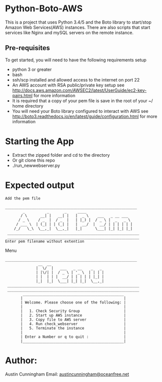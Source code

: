 # Python-Boto-AWS

This is a project that uses Python 3.4/5 and the Boto library to start/stop Amazon Web Services(AWS) instances. 
There are also scripts that start services like Nginx and mySQL servers on the remote instance.

## Pre-requisites

To get started, you will need to have the following requirements setup

- python 3 or greater
- bash
- ssh/scp installed and allowed access to the internet on port 22
- An AWS account with RSA public/private key setup see http://docs.aws.amazon.com/AWSEC2/latest/UserGuide/ec2-key-pairs.html for more information
- It is required that a copy of your pem file is save in the root of your ~/ home directory
- You will need your Boto library configured to interact with AWS see http://boto3.readthedocs.io/en/latest/guide/configuration.html for more information

# Starting the App
- Extract the zipped folder and cd to the directory
- Or git clone this repo
- ./run_newwebserver.py

# Expected output
````
Add the pem file

____________________________________________________________ 
        _          _       _     ____               
       / \      __| |   __| |   |  _ \    ___   _ __ ___      
      / _ \    / _  |  / _  |   | |_) |  / _ \ |  _   _ \       
     / ___ \  | (_| | | (_| |   |  __/  |  __/ | | | | | |           
    /_/   \_\  \__,_|  \__,_|   |_|      \___| |_| |_| |_|           
 ____________________________________________________________ 
 ____________________________________________________________ 
Enter pem filename without extention
````
Menu
````
____________________________________________________________ 
               __  __                        
              |  \/  |   ___   _ __    _   _ 
              | |\/| |  / _ \ | '_ \  | | | |
              | |  | | |  __/ | | | | | |_| |
              |_|  |_|  \___| |_| |_|  \__,_|
 ____________________________________________________________ 
 ____________________________________________________________ 
        ______________________________________________ 
       |                                              |
       | Welcome. Please choose one of the following: |
       |                                              |
       |   1. Check Security Group                    |
       |   2. Start up AWS instance                   |
       |   3. Copy file to AWS server                 |
       |   4. Run check_webserver                     |
       |   5. Terminate the instance                  |
       |                                              |
       | Enter a Number or q to quit :                |
       |______________________________________________|

````
# Author:
Austin Cunningham
Email: austincunningham@oceanfree.net


